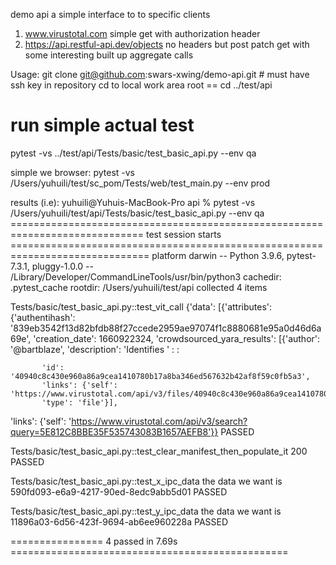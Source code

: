 demo api a simple interface to to specific clients 
   1) www.virustotal.com simple get with authorization header 
   2) https://api.restful-api.dev/objects no headers but post patch get with some interesting
      built up aggregate calls

Usage:
   git clone git@github.com:swars-xwing/demo-api.git  # must have ssh key in repository
   cd to local work area root ==  cd  ../test/api
   # run simple actual test
   pytest -vs ../test/api/Tests/basic/test_basic_api.py --env qa


simple we browser:
pytest -vs /Users/yuhuili/test/sc_pom/Tests/web/test_main.py --env prod



results (i.e):
yuhuili@Yuhuis-MacBook-Pro api % pytest -vs /Users/yuhuili/test/api/Tests/basic/test_basic_api.py --env qa
============================================================================= test session starts ==============================================================================
platform darwin -- Python 3.9.6, pytest-7.3.1, pluggy-1.0.0 -- /Library/Developer/CommandLineTools/usr/bin/python3
cachedir: .pytest_cache
rootdir: /Users/yuhuili/test/api
collected 4 items                                                                                                                                                              

Tests/basic/test_basic_api.py::test_vit_call {'data': [{'attributes': {'authentihash': '839eb3542f13d82bfdb88f27ccede2959ae97074f1c8880681e95a0d46d6a69e',
                          'creation_date': 1660922324,
                          'crowdsourced_yara_results': [{'author': '@bartblaze',
		                                                         'description': 'Identifies '
		           :
		           :                                              				

           'id': '40940c8c430e960a86a9cea1410780b17a8ba346ed567632b42af8f59c0fb5a3',
           'links': {'self': 'https://www.virustotal.com/api/v3/files/40940c8c430e960a86a9cea1410780b17a8ba346ed567632b42af8f59c0fb5a3'},
           'type': 'file'}],
 'links': {'self': 'https://www.virustotal.com/api/v3/search?query=5E812C8BBE35F535743083B1657AEFB8'}}
PASSED

Tests/basic/test_basic_api.py::test_clear_manifest_then_populate_it 200
PASSED

Tests/basic/test_basic_api.py::test_x_ipc_data the data we want is 590fd093-e6a9-4217-90ed-8edc9abb5d01
PASSED

Tests/basic/test_basic_api.py::test_y_ipc_data the data we want is 11896a03-6d56-423f-9694-ab6ee960228a
PASSED

================ 4 passed in 7.69s ================================================ 